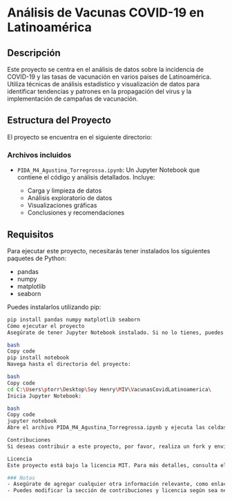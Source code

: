 # Análisis de Vacunas COVID-19 en Latinoamérica

## Descripción

Este proyecto se centra en el análisis de datos sobre la incidencia de COVID-19 y las tasas de vacunación en varios países de Latinoamérica. Utiliza técnicas de análisis estadístico y visualización de datos para identificar tendencias y patrones en la propagación del virus y la implementación de campañas de vacunación.

## Estructura del Proyecto

El proyecto se encuentra en el siguiente directorio:


### Archivos incluidos

- `PIDA_M4_Agustina_Torregrossa.ipynb`: Un Jupyter Notebook que contiene el código y análisis detallados. Incluye:

  - Carga y limpieza de datos
  - Análisis exploratorio de datos
  - Visualizaciones gráficas
  - Conclusiones y recomendaciones

## Requisitos

Para ejecutar este proyecto, necesitarás tener instalados los siguientes paquetes de Python:

- pandas
- numpy
- matplotlib
- seaborn

Puedes instalarlos utilizando pip:

```bash
pip install pandas numpy matplotlib seaborn
Cómo ejecutar el proyecto
Asegúrate de tener Jupyter Notebook instalado. Si no lo tienes, puedes instalarlo con:

bash
Copy code
pip install notebook
Navega hasta el directorio del proyecto:

bash
Copy code
cd C:\Users\ptorr\Desktop\Soy Henry\MIV\VacunasCovidLatinoamerica\
Inicia Jupyter Notebook:

bash
Copy code
jupyter notebook
Abre el archivo PIDA_M4_Agustina_Torregrossa.ipynb y ejecuta las celdas para ver el análisis.

Contribuciones
Si deseas contribuir a este proyecto, por favor, realiza un fork y envía un pull request.

Licencia
Este proyecto está bajo la licencia MIT. Para más detalles, consulta el archivo LICENSE.

### Notas
- Asegúrate de agregar cualquier otra información relevante, como enlaces a datasets utilizados o instrucciones específicas para tu análisis.
- Puedes modificar la sección de contribuciones y licencia según sea necesario.
